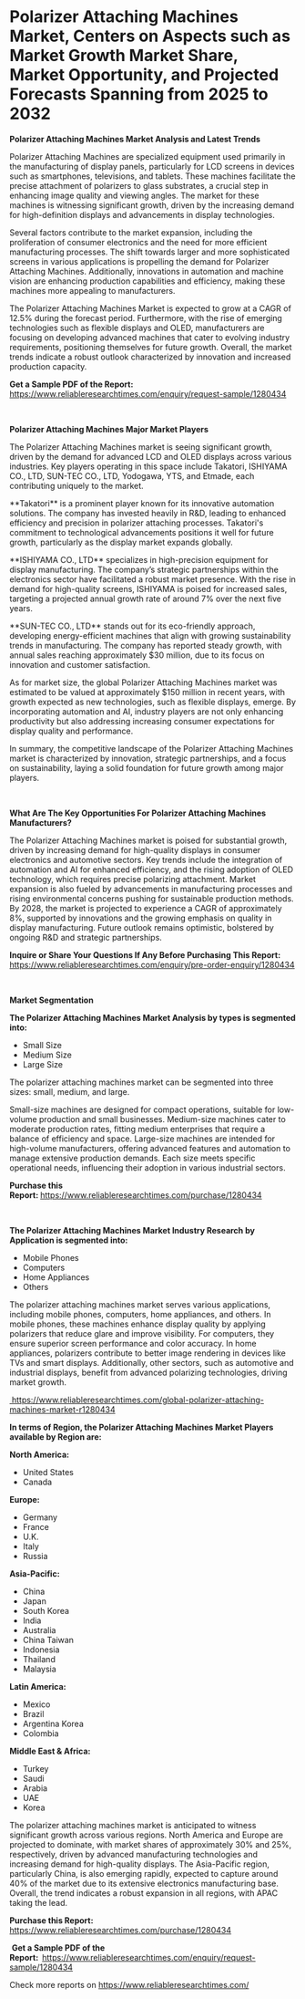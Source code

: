 <p><h1>Polarizer Attaching Machines Market, Centers on Aspects such as Market Growth Market Share, Market Opportunity, and Projected Forecasts Spanning from 2025 to 2032</h1></p><p><strong>Polarizer Attaching Machines Market Analysis and Latest Trends</strong></p>
<p><p>Polarizer Attaching Machines are specialized equipment used primarily in the manufacturing of display panels, particularly for LCD screens in devices such as smartphones, televisions, and tablets. These machines facilitate the precise attachment of polarizers to glass substrates, a crucial step in enhancing image quality and viewing angles. The market for these machines is witnessing significant growth, driven by the increasing demand for high-definition displays and advancements in display technologies.</p><p>Several factors contribute to the market expansion, including the proliferation of consumer electronics and the need for more efficient manufacturing processes. The shift towards larger and more sophisticated screens in various applications is propelling the demand for Polarizer Attaching Machines. Additionally, innovations in automation and machine vision are enhancing production capabilities and efficiency, making these machines more appealing to manufacturers.</p><p>The Polarizer Attaching Machines Market is expected to grow at a CAGR of 12.5% during the forecast period. Furthermore, with the rise of emerging technologies such as flexible displays and OLED, manufacturers are focusing on developing advanced machines that cater to evolving industry requirements, positioning themselves for future growth. Overall, the market trends indicate a robust outlook characterized by innovation and increased production capacity.</p></p>
<p><strong>Get a Sample PDF of the Report:&nbsp;</strong> <a href="https://www.reliableresearchtimes.com/enquiry/request-sample/1280434?utm_campaign=3560&utm_medium=2&utm_source=Github&utm_content=ia&utm_term=24032025&utm_id=polarizer-attaching-machines">https://www.reliableresearchtimes.com/enquiry/request-sample/1280434</a></p>
<p>&nbsp;</p>
<p><strong>Polarizer Attaching Machines Major Market Players</strong></p>
<p><p>The Polarizer Attaching Machines market is seeing significant growth, driven by the demand for advanced LCD and OLED displays across various industries. Key players operating in this space include Takatori, ISHIYAMA CO., LTD, SUN-TEC CO., LTD, Yodogawa, YTS, and Etmade, each contributing uniquely to the market.</p><p>**Takatori** is a prominent player known for its innovative automation solutions. The company has invested heavily in R&D, leading to enhanced efficiency and precision in polarizer attaching processes. Takatori's commitment to technological advancements positions it well for future growth, particularly as the display market expands globally.</p><p>**ISHIYAMA CO., LTD** specializes in high-precision equipment for display manufacturing. The company’s strategic partnerships within the electronics sector have facilitated a robust market presence. With the rise in demand for high-quality screens, ISHIYAMA is poised for increased sales, targeting a projected annual growth rate of around 7% over the next five years.</p><p>**SUN-TEC CO., LTD** stands out for its eco-friendly approach, developing energy-efficient machines that align with growing sustainability trends in manufacturing. The company has reported steady growth, with annual sales reaching approximately $30 million, due to its focus on innovation and customer satisfaction.</p><p>As for market size, the global Polarizer Attaching Machines market was estimated to be valued at approximately $150 million in recent years, with growth expected as new technologies, such as flexible displays, emerge. By incorporating automation and AI, industry players are not only enhancing productivity but also addressing increasing consumer expectations for display quality and performance.</p><p>In summary, the competitive landscape of the Polarizer Attaching Machines market is characterized by innovation, strategic partnerships, and a focus on sustainability, laying a solid foundation for future growth among major players.</p></p>
<p>&nbsp;</p>
<p><strong>What Are The Key Opportunities For Polarizer Attaching Machines Manufacturers?</strong></p>
<p><p>The Polarizer Attaching Machines market is poised for substantial growth, driven by increasing demand for high-quality displays in consumer electronics and automotive sectors. Key trends include the integration of automation and AI for enhanced efficiency, and the rising adoption of OLED technology, which requires precise polarizing attachment. Market expansion is also fueled by advancements in manufacturing processes and rising environmental concerns pushing for sustainable production methods. By 2028, the market is projected to experience a CAGR of approximately 8%, supported by innovations and the growing emphasis on quality in display manufacturing. Future outlook remains optimistic, bolstered by ongoing R&D and strategic partnerships.</p></p>
<p><strong>Inquire or Share Your Questions If Any Before Purchasing This Report:</strong> <a href="https://www.reliableresearchtimes.com/enquiry/pre-order-enquiry/1280434?utm_campaign=3560&utm_medium=2&utm_source=Github&utm_content=ia&utm_term=24032025&utm_id=polarizer-attaching-machines">https://www.reliableresearchtimes.com/enquiry/pre-order-enquiry/1280434</a></p>
<p>&nbsp;</p>
<p><strong>Market Segmentation</strong></p>
<p><strong>The Polarizer Attaching Machines Market Analysis by types is segmented into:</strong></p>
<p><ul><li>Small Size</li><li>Medium Size</li><li>Large Size</li></ul></p>
<p><p>The polarizer attaching machines market can be segmented into three sizes: small, medium, and large. </p><p>Small-size machines are designed for compact operations, suitable for low-volume production and small businesses. Medium-size machines cater to moderate production rates, fitting medium enterprises that require a balance of efficiency and space. Large-size machines are intended for high-volume manufacturers, offering advanced features and automation to manage extensive production demands. Each size meets specific operational needs, influencing their adoption in various industrial sectors.</p></p>
<p><strong>Purchase this Report:&nbsp;</strong><a href="https://www.reliableresearchtimes.com/purchase/1280434?utm_campaign=3560&utm_medium=2&utm_source=Github&utm_content=ia&utm_term=24032025&utm_id=polarizer-attaching-machines">https://www.reliableresearchtimes.com/purchase/1280434</a></p>
<p>&nbsp;</p>
<p><strong>The Polarizer Attaching Machines Market Industry Research by Application is segmented into:</strong></p>
<p><ul><li>Mobile Phones</li><li>Computers</li><li>Home Appliances</li><li>Others</li></ul></p>
<p><p>The polarizer attaching machines market serves various applications, including mobile phones, computers, home appliances, and others. In mobile phones, these machines enhance display quality by applying polarizers that reduce glare and improve visibility. For computers, they ensure superior screen performance and color accuracy. In home appliances, polarizers contribute to better image rendering in devices like TVs and smart displays. Additionally, other sectors, such as automotive and industrial displays, benefit from advanced polarizing technologies, driving market growth.</p></p>
<p><a href="https://www.reliableresearchtimes.com/global-polarizer-attaching-machines-market-r1280434?utm_campaign=3560&utm_medium=2&utm_source=Github&utm_content=ia&utm_term=24032025&utm_id=polarizer-attaching-machines">&nbsp;https://www.reliableresearchtimes.com/global-polarizer-attaching-machines-market-r1280434</a></p>
<p><strong>In terms of Region, the Polarizer Attaching Machines Market Players available by Region are:</strong></p>
<p>
    <p> <strong> North America: </strong>
        <ul>
            <li>United States</li>
            <li>Canada</li>
        </ul>
        </p> 
    <p> <strong> Europe: </strong>
        <ul>
            <li>Germany</li>
            <li>France</li>
            <li>U.K.</li>
            <li>Italy</li>
            <li>Russia</li>
        </ul>
        </p> 
    <p> <strong> Asia-Pacific: </strong>
        <ul>
            <li>China</li>
            <li>Japan</li>
            <li>South Korea</li>
            <li>India</li>
            <li>Australia</li>
            <li>China Taiwan</li>
            <li>Indonesia</li>
            <li>Thailand</li>
            <li>Malaysia</li>
        </ul>
        </p> 
    <p> <strong> Latin America: </strong>
        <ul>
            <li>Mexico</li>
            <li>Brazil</li>
            <li>Argentina Korea</li>
            <li>Colombia</li>
        </ul>
        </p> 
    <p> <strong> Middle East & Africa: </strong>
        <ul>
            <li>Turkey</li>
            <li>Saudi</li>
            <li>Arabia</li>
            <li>UAE</li>
            <li>Korea</li>
        </ul>
    </p>
    </p>
<p><p>The polarizer attaching machines market is anticipated to witness significant growth across various regions. North America and Europe are projected to dominate, with market shares of approximately 30% and 25%, respectively, driven by advanced manufacturing technologies and increasing demand for high-quality displays. The Asia-Pacific region, particularly China, is also emerging rapidly, expected to capture around 40% of the market due to its extensive electronics manufacturing base. Overall, the trend indicates a robust expansion in all regions, with APAC taking the lead.</p></p>
<p><strong>Purchase this Report: </strong><a href="https://www.reliableresearchtimes.com/purchase/1280434?utm_campaign=3560&utm_medium=2&utm_source=Github&utm_content=ia&utm_term=24032025&utm_id=polarizer-attaching-machines">https://www.reliableresearchtimes.com/purchase/1280434</a></p>
<p>&nbsp;<strong>Get a Sample PDF of the Report:&nbsp;&nbsp;</strong><a href="https://www.reliableresearchtimes.com/enquiry/request-sample/1280434?utm_campaign=3560&utm_medium=2&utm_source=Github&utm_content=ia&utm_term=24032025&utm_id=polarizer-attaching-machines">https://www.reliableresearchtimes.com/enquiry/request-sample/1280434</a></p>
<p><strong></strong></p>
<p>Check more reports on <a href="https://www.reliableresearchtimes.com/?utm_campaign=3560&utm_medium=2&utm_source=Github&utm_content=ia&utm_term=24032025&utm_id=polarizer-attaching-machines">https://www.reliableresearchtimes.com/</a></p>
